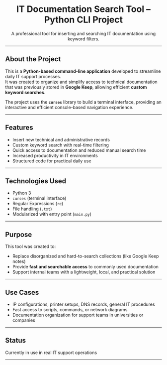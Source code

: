 <div align="center">

# IT Documentation Search Tool – Python CLI Project

A professional tool for inserting and searching IT documentation using keyword filters.

</div>

---

## About the Project

This is a **Python-based command-line application** developed to streamline daily IT support processes.  
It was created to organize and simplify access to technical documentation that was previously stored in **Google Keep**, allowing efficient **custom keyword searches**.

The project uses the **`curses`** library to build a terminal interface, providing an interactive and efficient console-based navigation experience.

---

## Features

- Insert new technical and administrative records
- Custom keyword search with real-time filtering
- Quick access to documentation and reduced manual search time
- Increased productivity in IT environments
- Structured code for practical daily use

---

## Technologies Used

- Python 3
- `curses` (terminal interface)
- Regular Expressions (`re`)
- File handling (`.txt`)
- Modularized with entry point (`main.py`)

---

## Purpose

This tool was created to:

- Replace disorganized and hard-to-search collections (like Google Keep notes)
- Provide **fast and searchable access** to commonly used documentation
- Support internal teams with a lightweight, local, and practical solution

---

## Use Cases

- IP configurations, printer setups, DNS records, general IT procedures
- Fast access to scripts, commands, or network diagrams
- Documentation organization for support teams in universities or companies

---

## Status

Currently in use in real IT support operations  


---
